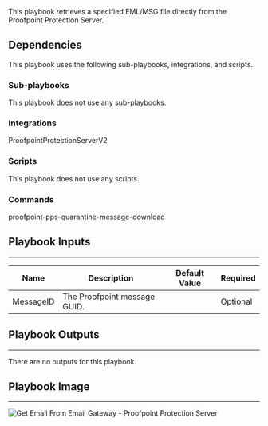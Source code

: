 This playbook retrieves a specified EML/MSG file directly from the Proofpoint Protection Server.

## Dependencies
This playbook uses the following sub-playbooks, integrations, and scripts.

### Sub-playbooks
This playbook does not use any sub-playbooks.

### Integrations
ProofpointProtectionServerV2

### Scripts
This playbook does not use any scripts.

### Commands
proofpoint-pps-quarantine-message-download

## Playbook Inputs
---

| **Name** | **Description** | **Default Value** | **Required** |
| --- | --- | --- | --- |
| MessageID | The Proofpoint message GUID. |  | Optional |

## Playbook Outputs
---
There are no outputs for this playbook.

## Playbook Image
---
![Get Email From Email Gateway - Proofpoint Protection Server](../../doc_files/Get_Email_From_Email_Gateway_-_Proofpoint_Protection_Server.png/n)
